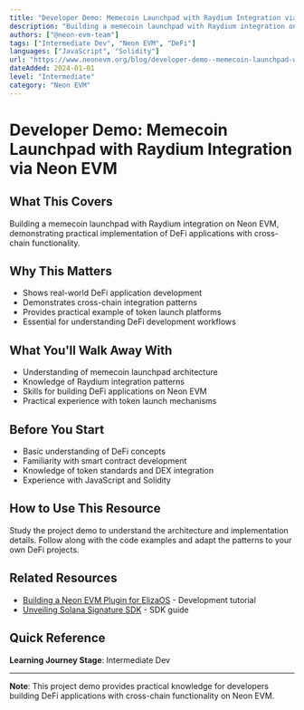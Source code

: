 ```yaml
---
title: "Developer Demo: Memecoin Launchpad with Raydium Integration via Neon EVM"
description: "Building a memecoin launchpad with Raydium integration on Neon EVM"
authors: ["@neon-evm-team"]
tags: ["Intermediate Dev", "Neon EVM", "DeFi"]
languages: ["JavaScript", "Solidity"]
url: "https://www.neonevm.org/blog/developer-demo--memecoin-launchpad-with-raydium-integration-via-neon-evm"
dateAdded: 2024-01-01
level: "Intermediate"
category: "Neon EVM"
---
```


# Developer Demo: Memecoin Launchpad with Raydium Integration via Neon EVM

## What This Covers

Building a memecoin launchpad with Raydium integration on Neon EVM, demonstrating practical implementation of DeFi applications with cross-chain functionality.

## Why This Matters

- Shows real-world DeFi application development
- Demonstrates cross-chain integration patterns
- Provides practical example of token launch platforms
- Essential for understanding DeFi development workflows

## What You'll Walk Away With

- Understanding of memecoin launchpad architecture
- Knowledge of Raydium integration patterns
- Skills for building DeFi applications on Neon EVM
- Practical experience with token launch mechanisms

## Before You Start

- Basic understanding of DeFi concepts
- Familiarity with smart contract development
- Knowledge of token standards and DEX integration
- Experience with JavaScript and Solidity

## How to Use This Resource

Study the project demo to understand the architecture and implementation details. Follow along with the code examples and adapt the patterns to your own DeFi projects.

## Related Resources

- [Building a Neon EVM Plugin for ElizaOS](https://www.neonevm.org/blog/building-a-neon-evm-plugin-for-elizaos--a-developers-tutorial) - Development tutorial
- [Unveiling Solana Signature SDK](https://www.neonevm.org/blog/unveiling-solana-signature-sdk-enabling-solana-users-to-access-evm-dapps) - SDK guide

## Quick Reference

**Learning Journey Stage**: Intermediate Dev

---

**Note**: This project demo provides practical knowledge for developers building DeFi applications with cross-chain functionality on Neon EVM. 
